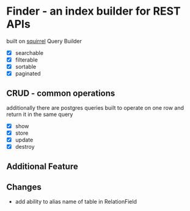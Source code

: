 # Finder - an index builder for REST APIs

built on [squirrel](https://github.com/Masterminds/squirrel) Query Builder

- [x] searchable
- [x] filterable
- [x] sortable
- [x] paginated

## CRUD - common operations

additionally there are postgres queries built to operate on one row and return
it in the same query

- [x] show
- [x] store
- [x] update
- [x] destroy

## Additional Feature

## Changes 

* add ability to alias name of table in RelationField
